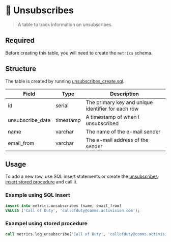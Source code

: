# 📩 Unsubscribes

> A table to track information on unsubscribes.

## Required

Before creating this table, you will need to create the `metrics` schema.

## Structure

The table is created by running [unsubscribes_create.sql](unsubscribes_create.sql).

| Field | Type | Description |
| ----- | ---- | ----------- |
| id    | serial | The primary key and unique identifier for each row |
| unsubscribe_date | timestamp | A timestamp of when I unsubscribed |
| name | varchar | The name of the e-mail sender |
| email_from | varchar | The e-mail address of the sender |

## Usage

To add a new row, use SQL insert statements or create the [unsubscribes insert stored procedure](unsubscribes_insert_sp.sql) and call it.

### Example using SQL insert

```sql
insert into metrics.unsubscribes (name, email_from)  
VALUES ('Call of Duty', 'callofduty@comms.activision.com');
```

### Exampel using stored procedure

```sql
call metrics.log_unsubscribe('Call of Duty', 'callofduty@comms.activision.com');
```